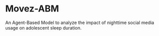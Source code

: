 # Movez-ABM
An Agent-Based Model to analyze the impact of nighttime social media usage on adolescent sleep duration.
